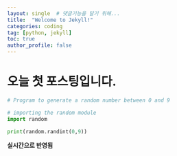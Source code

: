 ```yaml
---
layout: single  # 댓글기능을 달기 위해...
title:  "Welcome to Jekyll!"
categories: coding
tag: [python, jekyll]
toc: true
author_profile: false
---
```


# 오늘 첫 포스팅입니다.

```python
# Program to generate a random number between 0 and 9

# importing the random module
import random

print(random.randint(0,9))


```


**실시간으로 반영됨**

